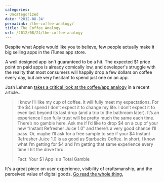 ```yaml
---
categories:
- Uncategorized
date: '2012-08-24'
permalink: /the-coffee-analogy/
title: The Coffee Analogy
url: /2012/08/24/the-coffee-analogy
---
```


Despite what Apple would like you to believe, few people actually make it big selling apps in the iTunes app store.

A well designed app isn't guaranteed to be a hit. The expected $1 price point on paid apps is already comically low, and developer's struggle with the reality that most consumers will happily drop a few dollars on coffee every day, but are very hesitant to spend just one on an app.

Josh Lehman <a href="http://www.joshlehman.com/thoughts/stop-using-the-cup-of-coffee-vs-0-99-cent-app-analogy/">takes a critical look at the coffee/app analogy</a> in a recent article...

<blockquote>I know I’ll like my cup of coffee. It will fully meet my expectations. For the $4 I spend I don’t expect it to change my life. I don’t expect it to even last beyond its last drop (and a trip to the bathroom later). It’s an experience I can fully trust will be pretty much the same each time. There’s no gamble here. Ask me if I’d like to drop $4 on a cup of your new “Instant Refresher Juice 1.0″ and there’s a very good chance I’ll pass. Or, maybe I’ll ask for a free sample to see if your $4 Instant Refresher Juice 1.0 is as good as Starbucks Coffee. In short, I know what I’m getting for $4 and I’m getting that same experience every time I hit the drive thru.

Fact: Your $1 App is a Total Gamble</blockquote>

It's a great piece on user experience, visibility of craftsmanship, and the perceived value of digital goods. <a href="http://www.joshlehman.com/thoughts/stop-using-the-cup-of-coffee-vs-0-99-cent-app-analogy/">Go read the whole thing.</a>